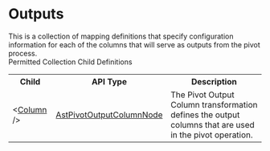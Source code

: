 # Outputs

<div class="LanguageSummary"><div class ="SummaryItem">This is a collection of mapping definitions that specify configuration information for each of the columns that will serve as outputs from the pivot process.</div></div><div class="SchemaBindingGroup"><div class="SchemaBindingGroupHeader">Permitted Collection Child Definitions</div><table id="SchemaBindingList" class="SchemaBindingList"><tbody><tr><th class="SchemaBindingNameColumnHeader">Child</th><th class="SchemaBindingTypeColumnHeader">API Type</th><th class="SchemaBindingSummaryColumnHeader">Description</th></tr><tr class="cd0"><td class="SchemaBindingName"><span class="punc">&lt;</span><a href=Varigence.Languages.Biml.Transformation.AstPivotOutputColumnNode.html">Column</a><span class="punc"> /&gt;</span></td><td class="SchemaBindingType"><a href="../api-reference/Varigence.Languages.Biml.Transformation.AstPivotOutputColumnNode.html">AstPivotOutputColumnNode</a></td><td class="SchemaBindingSummary">The Pivot Output Column transformation defines the output columns that are used in the pivot operation.</td></tr></tbody></table></div>